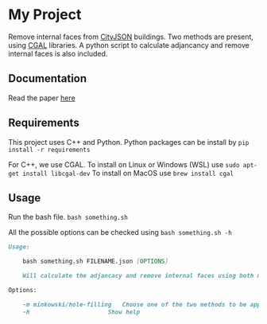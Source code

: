 # My Project


Remove internal faces from [CityJSON](http://www.cityjson.org/ "CityJSON") buildings. Two methods are present, using [CGAL](https://www.cgal.org/ "CGAL") libraries. A python script to calculate adjancancy and remove internal faces is also included.

## Documentation

Read the paper [here](https://www.tudelft.nl/en/education/programmes/masters/geomatics/msc-geomatics/programme/synthesis-project/)

## Requirements

This project uses C++ and Python. Python packages can be install by
`pip install -r requirements`

For C++, we use CGAL. To install on Linux or Windows (WSL) use
`sudo apt-get install libcgal-dev`
To install on MacOS use
`brew install cgal`

## Usage

Run the bash file.
`bash something.sh`

All the possible options can be checked using
`bash something.sh -h`

```markdown
Usage:

	bash something.sh FILENAME.json [OPTIONS]

	Will calculate the adjancacy and remove internal faces using both methods

Options:

	-m minkowski/hole-filling	Choose one of the two methods to be applied. Both will run if this flag is not included
	-h		                Show help
```

